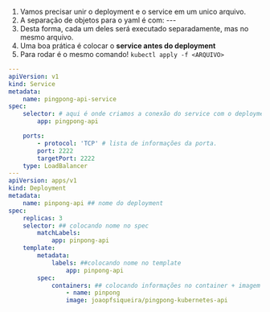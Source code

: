 
1. Vamos precisar unir o deployment e o service em um unico arquivo.
2. A separação de objetos para o yaml é com: ---
3. Desta forma, cada um deles será executado separadamente, mas no mesmo arquivo.
4. Uma boa prática é colocar o **service antes do deployment**
5. Para rodar é o mesmo comando! `kubectl apply -f <ARQUIVO>`




```yaml
---
apiVersion: v1
kind: Service
metadata:
	name: pingpong-api-service
spec:
	selector: # aqui é onde criamos a conexão do service com o deployment, onde especificamos o nome da app criada no selector do deployment.
		app: pingpong-api

	ports:
		- protocol: 'TCP' # lista de informações da porta.
		port: 2222
		targetPort: 2222
	type: LoadBalancer
---
apiVersion: apps/v1
kind: Deployment
metadata:
	name: pinpong-api ## nome do deployment
spec:
	replicas: 3
	selector: ## colocando nome no spec
		matchLabels:
			app: pinpong-api
	template:
		metadata:
			labels: ##colocando nome no template
				app: pinpong-api
		spec:
			containers: ## colocando informações no container + imagem
				- name: pinpong
				image: joaopfsiqueira/pingpong-kubernetes-api
```